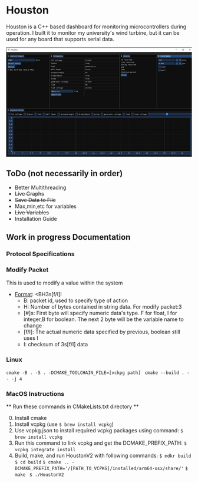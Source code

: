 # Houston
Houston is a C++ based dashboard for monitoring microcontrollers during operation. I built it to monitor my university's
wind turbine, but it can be used for any board that supports serial data.

![img.png](src/resource/img.png)
## ToDo (not necessarily in order)

* Better Multithreading
* ~~Live Graphs~~
* ~~Save Data to File~~
* Max,min,etc for variables
* ~~Live Variables~~
* Installation Guide
## Work in progress Documentation
### Protocol Specifications

### Modify Packet

This is used to modify a value within the system

* [Format](https://docs.python.org/3/library/struct.html): <BH3s[f/I]I
    * B: packet id, used to specify type of action
    * H: Number of bytes contained in string data. For modify packet:3
    * [#]s: First byte will specify numeric data's type. F for float, I for integer,B for boolean. The next 2 byte will
      be the variable name to change
    * [f/I]: The actual numeric data specified by previous, boolean still uses I
    * I: checksum of 3s[f/I] data
### Linux
```cmake -B . -S . -DCMAKE_TOOLCHAIN_FILE=[vckpg path]```
``` cmake --build . -- -j 4```

### MacOS Instructions

** Run these commands in CMakeLists.txt directory **

0. Install cmake
1. Install vcpkg (use ```$ brew install vcpkg```)
2. Use vcpkg.json to install required vcpkg packages using command:
```$ brew install vcpkg```
3. Run this command to link vcpkg and get the DCMAKE_PREFIX_PATH:
```$ vcpkg integrate install```
4. Build, make, and run HoustonV2 with following commands:
```$ mdkr build```
```$ cd build```
```$ cmake .. -DCMAKE_PREFIX_PATH='/[PATH_TO_VCPKG]/installed/arm64-osx/share/'```
```$ make ```
```$ ./HoustonV2 ```